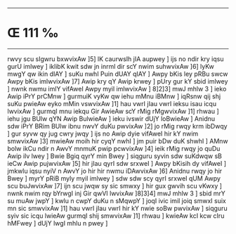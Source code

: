 ___
# Œ 111 ‰
---
rwvy scu sIgwru bxwvixAw ]5] lK caurwsIh jIA aupwey ] ijs no ndir
kry iqsu gurU imlwey ] iklibK kwit sdw jn inrml dir scY nwim
suhwvixAw ]6] lyKw mwgY qw ikin dIAY ] suKu nwhI Puin dUAY qIAY ] Awpy
bKis ley pRBu swcw Awpy bKis imlwvixAw ]7] Awip kry qY Awip krwey
] pUry gur kY sbid imlwey ] nwnk nwmu imlY vifAweI Awpy myil
imlwvixAw ] 8]2]3] mwJ mhlw 3 ] ieko Awip iPrY prCMnw ] gurmuiK
vyKw qw iehu mMnu iBMnw ] iqRsnw qij shj suKu pwieAw eyko mMin vswvixAw
]1] hau vwrI jIau vwrI ieksu isau icqu lwvixAw ] gurmqI mnu iekqu
Gir AwieAw scY rMig rMgwvixAw ]1] rhwau ] iehu jgu BUlw qYN Awip
BulwieAw ] ieku ivswir dUjY loBwieAw ] Anidnu sdw iPrY BRim BUlw ibnu
nwvY duKu pwvixAw ]2] jo rMig rwqy krm ibDwqy ] gur syvw qy jug cwry
jwqy ] ijs no Awip dyie vifAweI hir kY nwim smwvixAw ]3] mwieAw
moih hir cyqY nwhI ] jm puir bDw duK shwhI ] AMnw bolw ikCu ndir n
AwvY mnmuK pwip pcwvixAw ]4] ieik rMig rwqy jo quDu Awip ilv lwey ]
Bwie Bgiq qyrY min Bwey ] siqguru syvin sdw suKdwqw sB ieCw Awip
pujwvixAw ]5] hir jIau qyrI sdw srxweI ] Awpy bKisih dy vifAweI ]
jmkwlu iqsu nyiV n AwvY jo hir hir nwmu iDAwvixAw ]6] Anidnu rwqy jo
hir Bwey ] myrY pRiB myly myil imlwey ] sdw sdw scy qyrI srxweI qUM Awpy
scu buJwvixAw ]7] ijn scu jwqw sy sic smwxy ] hir gux gwvih scu
vKwxy ] nwnk nwim rqy bYrwgI inj Gir qwVI lwvixAw ]8]3]4] mwJ
mhlw 3 ] sbid mrY su muAw jwpY ] kwlu n cwpY duKu n sMqwpY ] joqI ivic
imil joiq smwxI suix mn sic smwvixAw ]1] hau vwrI jIau vwrI hir kY
nwie soBw pwvixAw ] siqguru syiv sic icqu lwieAw gurmqI shij
smwvixAw ]1] rhwau ] kwieAw kcI kcw cIru hMFwey ] dUjY lwgI mhlu n
pwey ]
####

